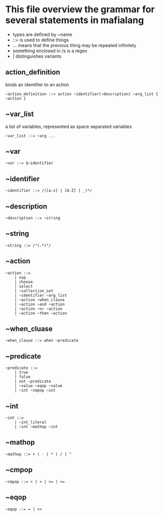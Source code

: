 # This file overview the grammar for several statements in mafialang
+ types are defined by ~name
+ ::= is used to define things
+ ... means that the previous thing may be repeated infinitely
+ something enclosed in /s is a regex
+ | distinguishes variants

## action_definition
binds an identifier to an action

    ~action_definition ::= action ~identifier(~description) ~arg_list { ~action }

## ~var_list
a list of variables, represented as space separated variables

    ~var_list ::= ~arg ...

## ~var
    ~var ::= $~identifier

## ~identifier
    ~identifier ::= /([a-z] | [A-Z] | _)*/

## ~description
    ~description ::= ~string

## ~string
    ~string ::= /"(.*)"/

## ~action
    ~action ::=
        | nop
        | choose
        | select
        | ~collection_set
        | ~identifier ~arg_list
        | ~action ~when_clause
        | ~action ~and ~action
        | ~action ~or ~action
        | ~action ~then ~action

## ~when_cluase
    ~when_clause ::= when ~predicate

## ~predicate
    ~predicate ::=
        | true
        | false
        | not ~predicate
        | ~value ~eqop ~value
        | ~int ~cmpop ~int

## ~int
    ~int ::=
        | ~int_literal
        | ~int ~mathop ~int

## ~mathop
    ~mathop ::= + | - | * | / | ^

## ~cmpop
    ~cmpop ::= > | < | >= | <=

## ~eqop
    ~eqop ::= = | <>
